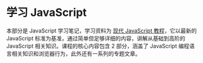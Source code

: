 # 学习 JavaScript

本部分是 JavaScript 学习笔记，学习资料为 [现代 JavaScript 教程](https://zh.javascript.info/)，它以最新的 JavaScript 标准为基准，通过简单但足够详细的内容，讲解从基础到高阶的 JavaScript 相关知识。课程的核心内容包含 2 部分，涵盖了 JavaScript 编程语言相关知识和浏览器行为，此外还有一系列的专题文章。